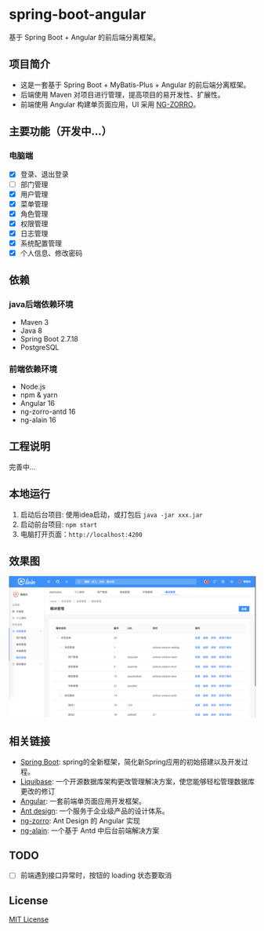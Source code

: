 # spring-boot-angular

基于 Spring Boot + Angular 的前后端分离框架。

## 项目简介

* 这是一套基于 Spring Boot + MyBatis-Plus + Angular 的前后端分离框架。
* 后端使用 Maven 对项目进行管理，提高项目的易开发性、扩展性。
* 前端使用 Angular 构建单页面应用，UI 采用 [NG-ZORRO](https://ng.ant.design/)。

## 主要功能（开发中...）

### 电脑端

- [x] 登录、退出登录
- [ ] 部门管理
- [x] 用户管理
- [x] 菜单管理
- [x] 角色管理
- [x] 权限管理
- [x] 日志管理
- [x] 系统配置管理
- [x] 个人信息、修改密码

## 依赖

### java后端依赖环境

* Maven 3
* Java 8
* Spring Boot 2.7.18
* PostgreSQL

### 前端依赖环境

* Node.js
* npm & yarn
* Angular 16
* ng-zorro-antd 16
* ng-alain 16

## 工程说明

完善中...

## 本地运行

1. 启动后台项目: 使用idea启动，或打包后 `java -jar xxx.jar`
2. 启动前台项目: `npm start`
3. 电脑打开页面：`http://localhost:4200`

## 效果图

![](document/img/1543051392883.jpg)

## 相关链接

* [Spring Boot](https://spring.io/projects/spring-boot):   spring的全新框架，简化新Spring应用的初始搭建以及开发过程。
* [Liquibase](https://liquibase.org/):   一个开源数据库架构更改管理解决方案，使您能够轻松管理数据库更改的修订
* [Angular](https://angular.cn/):           一套前端单页面应用开发框架。
* [Ant design](https://ant.design/):      一个服务于企业级产品的设计体系。
* [ng-zorro](https://ng.ant.design/):      Ant Design 的 Angular 实现
* [ng-alain](https://ng-alain.com/):     一个基于 Antd 中后台前端解决方案

## TODO

- [ ] 前端遇到接口异常时，按钮的 loading 状态要取消

## License

[MIT License](./LICENSE)

